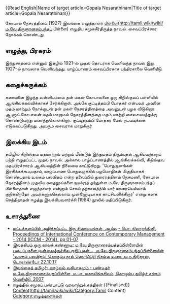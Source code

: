 {{Read English|Name of target article=Gopala Nesarathinam|Title of target article=Gopala Nesarathinam}}

கோபால நேசரத்தினம் (1927) இலங்கை எழுத்தாளர் [பிள்ளை](ம.வே.திருஞானசம்பந்தப்)(http://tamil.wiki/wiki/ம.வே.திருஞானசம்பந்தப் பிள்ளை) எழுதிய சமூகசீர்திருத்த நாவல். சைவப்பிரச்சார நோக்கம் கொண்டது.
## எழுத்து, பிரசுரம்
இந்துசாதனம் என்னும் இதழில் 1921-ல் முதல் தொடராக வெளிவந்த நாவல் இது. 1927-ல் நாவலாக வெளிவந்தது. யாழ்ப்பாணம் சைவப்பிரகாச யந்திரசாலை வெளியீடு.
## கதைச்சுருக்கம்
கணவனை இழந்த வள்ளியம்மை தன் மகன் கோபாலனை ஒரு கிறிஸ்தவப் பள்ளியில் ஆங்கிலக்கல்விக்காகச் சேர்க்கிறாள். அங்கே குட்டித்தம்பி போதகர் என்பவர் அவனை மதம் மாற்றும் நோக்குடன் தன் மகள் நேசரத்தினத்தை அவனுடன் பழக விடுகிறார். ஆனால் கோபாலன் மதம் மாறாமல் நேசரத்தினத்தை மதம் மாற்றி சைவசமயத்துக்கு கொண்டுவந்து மணந்துகொள்கிறார். குட்டித்தம்பி போதகர் மேல் நடவடிக்கை எடுக்கப்படுகிறது. அவரும் சைவராக மாறுகிறார்
## இலக்கிய இடம்
தமிழில் கிறிஸ்தவ மதமாற்றம் மற்றும் மீண்டும் இந்துமதம் திரும்புதல் ஆகியவற்றைப் பற்றி எழுதப்பட்ட முதல் நாவல். அக்கால யாழ்ப்பாணத்தில் ஆங்கிலக்கல்வி, கிறிஸ்தவ மதப்பிரச்சாரம் ஆகியவற்றின் நிலையை காட்டுகிறது. 'பொதுஜனங்கள் இரசிக்கக்கூடியதாய், யாழ்ப்பாண பொதுவழக்கில் பழமொழிகள் மிகுதியாகக் கொண்டதாய் உலகம் பலவிதம் என்ற தலைப்பில் துரைரத்தினம் நேசமணி, கோபால நேசரத்தினம் முதலிய கதைநூல்களை நமக்குத் தந்துள்ள ம.வே.திருஞானசம்பந்தப் பிள்ளைதான் எழுத்தாளர் என்னும் சொல் தற்காலத்தில் யார் யாரையெல்லாம் குறிக்கிறதோ அவர்களுக்கெல்லாம் முன்னோடியாகக் காட்சியளிக்கிறார்’ என்று கனக செந்திநாதன் ஈழத்து இலக்கியவளர்ச்சி (1964) நூலில் மதிப்பிடுகிறார்.
## உசாத்துணை
* [மட்டக்களப்பில் அழிக்கப்பட்ட இரு சிவாலயங்கள், ஆய்வு - பொ. நிலாநந்தினி, Proceedings of International Conference on Contemporary Management - 2014 (ICCM - 2014), pp 01-07](http://conf.jfn.ac.lk/iccm/wp-content/uploads/2018/10/02-HS-final-pages.pdf)
* [இலக்கியம் ஒரு காலக் கண்ணாடி: ம.வே.திருஞானசம்பத்தப்பிள்ளையின் படைப்புகளை முன்வைத்துச்சில குறிப்புகள்..., ம.வே.திருஞானசம்பந்தப்பிள்ளையின் 'உலகம் பலவிதம்' தொகுப்பு நூல் வெளியீட்டு நிகழ்வு உரை, வ.ந.கிரிதரன், டொராண்டோ 22.10.17 ](https://www.geotamil.com/index.php/2021-02-14-02-16-26/4213-2017-10-23-23-52-33)
* [இலங்கைத் தமிழர்: வாழ்வும் வகிபாகமும் - பண்டிதர் ம.வே.திருஞானசம்பதப்பிள்ளை, ம.பா. மகாலிங்கசிவம், கொழும்பு தமிழ்ச் சங்கம் வெளியீடு, 2007](https://noolaham.net/project/86/8600/8600.pdf)
* [ஈழத்தில் சமூகப் பண்பாட்டு வரலாற்றுச் சக்திகள்](https://www.keetru.com/index.php/2010-06-24-04-31-11/ungalnoolagam-jun18/35327-2018-06-19-04-58-56)
{{Finalised}}
[Content](Category:Tamil)(http://tamil.wiki/wiki/Category:Tamil Content)
[Category:எழுத்தாளர்கள்](http://tamil.wiki/wiki/Category:எழுத்தாளர்கள்)